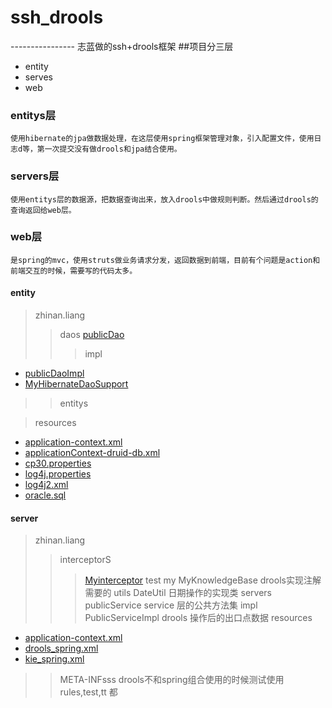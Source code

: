 # ssh_drools
----------------  志蓝做的ssh+drools框架
##项目分三层
* entity
* serves
* web

###  entitys层
    使用hibernate的jpa做数据处理，在这层使用spring框架管理对象，引入配置文件，使用日志d等，第一次提交没有做drools和jpa结合使用。
### servers层
    使用entitys层的数据源，把数据查询出来，放入drools中做规则判断。然后通过drools的查询返回给web层。
### web层
    是spring的mvc，使用struts做业务请求分发，返回数据到前端，目前有个问题是action和前端交互的时候，需要写的代码太多。
    
#### entity
> zhinan.liang
>> daos
    [publicDao](http://blog.csdn.net/guodongxiaren "do的公共方法")
>>> impl
* [publicDaoImpl](http://blog.csdn.net/guodongxiaren "dao的公共方法的实现")
* [MyHibernateDaoSupport](http://blog.csdn.net/guodongxiaren "dao公共方法实现所需要的，为了实现注解")

>> entitys

> resources
* [application-context.xml](http://blog.csdn.net/guodongxiaren "spring的主要配置文件，导入其他配置文件")
* [applicationContext-druid-db.xml](http://blog.csdn.net/guodongxiaren "数据库，事务处理的配置文件")
* [cp30.properties](http://blog.csdn.net/guodongxiaren "数据库配置信息")
* [log4j.properties](http://blog.csdn.net/guodongxiaren "日志配置文件，")
* [log4j2.xml](http://blog.csdn.net/guodongxiaren "日志配置文件，暂时不可以使用")
* [oracle.sql](http://blog.csdn.net/guodongxiaren "数据库插入语句，添加数据")

#### server
> zhinan.liang
>> interceptorS
>>> [Myinterceptor](http://blog.csdn.net/guodongxiaren "实现自定义执行方法的拦截器")
>> test
>> my
>>> MyKnowledgeBase drools实现注解需要的
>> utils
>>> DateUtil   日期操作的实现类
>> servers
 publicService   service 层的公共方法集
>>> impl
PublicServiceImpl  drools 操作后的出口点数据
> resources
* [application-context.xml](http://blog.csdn.net/guodongxiaren "spring的主要配置文件,这里主要是导入drools的spring配置文件")
* [drools_spring.xml](http://blog.csdn.net/guodongxiaren "drools 的spring配置文件，目前没有使用")
* [kie_spring.xml](http://blog.csdn.net/guodongxiaren "kie方式配置drools 的spring配置文件")
>> META-INFsss drools不和spring组合使用的时候测试使用
>> rules,test,tt  都


